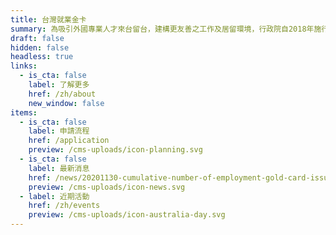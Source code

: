 ```yaml
---
title: 台灣就業金卡
summary: 為吸引外國專業人才來台留台，建構更友善之工作及居留環境，行政院自2018年施行「外國專業人才延攬及僱用法」，推出結合工作許可、居留簽證、外僑居留證以及重入國許可之四證合一的「就業金卡」，積極爭取在科技、經濟、教育、文化、藝術、體育、金融、法律及建築設計等八項領域有特殊表現或獨到才能者。
draft: false
hidden: false
headless: true
links:
  - is_cta: false
    label: 了解更多
    href: /zh/about
    new_window: false
items:
  - is_cta: false
    label: 申請流程
    href: /application
    preview: /cms-uploads/icon-planning.svg
  - is_cta: false
    label: 最新消息
    href: /news/20201130-cumulative-number-of-employment-gold-card-issuance
    preview: /cms-uploads/icon-news.svg
  - label: 近期活動
    href: /zh/events
    preview: /cms-uploads/icon-australia-day.svg
---
```

<!-- This text will never be seen -->